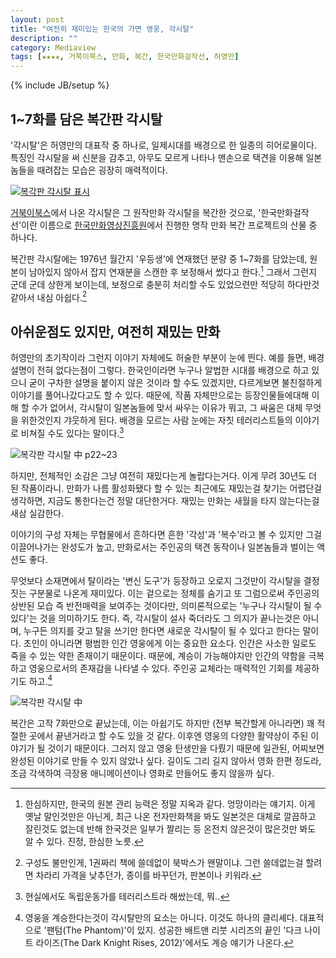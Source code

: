 ```yaml
---
layout: post
title: "여전히 재미있는 한국의 가면 영웅, 각시탈"
description: ""
category: Mediaview
tags: [★★★★, 거북이북스, 만화, 복간, 한국만화걸작선, 허영만]
---
```

{% include JB/setup %}



## 1~7화를 담은 복간판 각시탈

'각시탈'은 허영만의 대표작 중 하나로, 일제시대를 배경으로 한 일종의 히어로물이다. 특징인 각시탈을 써 신분을 감추고, 아무도 모르게 나타나 맨손으로 택견을 이용해 일본놈들을 때려잡는 모습은 굉장히 매력적이다.

[![복각판 각시탈 표시](https://lh4.googleusercontent.com/-7GA3Un6yLkk/VMjwmOBLgpI/AAAAAAAAOtY/FHf8NioKl4c/s450/maskofbride.jpg "원작 중 각시탈의 탄생을 그린 초반 일부만 담았다.")](http://www.aladin.co.kr/shop/wproduct.aspx?ISBN=8992596871&ttbkey=ttbreznoa0249001&COPYPaper=1)

[거북이북스](http://www.gobook2.com/)에서 나온 각시탈은 그 원작만화 각시탈을 복간한 것으로, '한국만화걸작선'이란 이름으로 [한국만화영상진흥원](http://www.komacon.kr/)에서 진행한 명작 만화 복간 프로젝트의 산물 중 하나다.

복간판 각시탈에는 1976년 월간지 '우등생'에 연재했던 분량 중 1~7화를 담았는데, 원본이 남아있지 않아서 잡지 연재분을 스캔한 후 보정해서 썼다고 한다.[^1]
그래서 그런지 군데 군데 상한게 보이는데, 보정으로 충분히 처리할 수도 있었으련만 적당히 하다만것 같아서 내심 아쉽다.[^2]

[^1]: 한심하지만, 한국의 원본 관리 능력은 정말 지옥과 같다. 엉망이라는 얘기지. 이게 옛날 말인것만은 아닌게, 최근 나온 전자만화책을 봐도 일본것은 대체로 깔끔하고 잘린것도 없는데 반해 한국것은 일부가 짤리는 등 온전치 않은것이 많은것만 봐도 알 수 있다. 진정, 한심한 노릇.

[^2]: 구성도 불만인게, 1권짜리 책에 쓸데없이 북박스가 왠말이냐. 그런 쓸데없는걸 할려면 차라리 가격을 낮추던가, 종이를 바꾸던가, 판본이나 키워라.


## 아쉬운점도 있지만, 여전히 재밌는 만화

허영만의 초기작이라 그런지 이야기 자체에도 허술한 부분이 눈에 띈다.
예를 들면, 배경 설명이 전혀 없다는점이 그렇다.
한국인이라면 누구나 알법한 시대를 배경으로 하고 있으니 굳이 구차한 설명을 붙이지 않은 것이라 할 수도 있겠지만, 다르게보면 불친절하게 이야기를 풀어나갔다고도 할 수 있다.
때문에, 작품 자체만으로는 등장인물들에대해 이해 할 수가 없어서, 각시탈이 일본놈들에 맞서 싸우는 이유가 뭐고, 그 싸움은 대체 무엇을 위한것인지 갸웃하게 된다.
배경을 모르는 사람 눈에는 자칫 테러리스트들의 이야기로 비쳐질 수도 있다는 말이다.[^3]

[^3]: 현실에서도 독립운동가를 테러리스트라 해쌌는데, 뭐..

![복각판 각시탈 中 p22~23](http://www.aladin.co.kr/img/img_content/8992596871_01.jpg "배경을 모른다면 항일운동은 자칫 테러리즘으로 왜곡될 수 있다.")

하지만, 전체적인 소감은 그냥 여전히 재밌다는게 놀랍다는거다.
이게 무려 30년도 더 된 작품이라니.
만화가 나름 활성화됐다 할 수 있는 최근에도 재밌는걸 찾기는 어렵단걸 생각하면, 지금도 통한다는건 정말 대단한거다.
재밌는 만화는 새월을 타지 않는다는걸 새삼 실감한다.

이야기의 구성 자체는 무협물에서 흔하다면 흔한 '각성'과 '복수'라고 볼 수 있지만 그걸 이끌어나가는 완성도가 높고, 만화로서는 주인공의 택견 동작이나 일본놈들과 벌이는 액션도 좋다.

무엇보다 소재면에서 탈이라는 '변신 도구'가 등장하고 오로지 그것만이 각시탈을 결정짓는 구분물로 나온게 재미있다.
이는 겉으로는 정체를 숨기고 또 그럼으로써 주인공의 상반된 모습 즉 반전매력을 보여주는 것이다만, 의미론적으로는 '누구나 각시탈이 될 수 있다'는 것을 의미하기도 한다.
즉, 각시탈이 설사 죽더라도 그 의지가 끝나는것은 아니며, 누구든 의지를 갖고 탈을 쓰기만 한다면 새로운 각시탈이 될 수 있다고 한다는 말이다.
초인이 아니라면 평범한 인간 영웅에게 이는 중요한 요소다. 인간은 사소한 일로도 죽을 수 있는 약한 존재이기 때문이다. 때문에, 계승이 가능해야지만 인간의 약함을 극복하고 영웅으로서의 존재감을 나타낼 수 있다. 주인공 교체라는 매력적인 기회를 제공하기도 하고.[^4]

[^4]: 영웅을 계승한다는것이 각시탈만의 요소는 아니다. 이것도 하나의 클리셰다. 대표적으로 '팬텀(The Phantom)'이 있지. 성공한 배트맨 리붓 시리즈의 끝인 '다크 나이트 라이즈(The Dark Knight Rises, 2012)'에서도 계승 얘기가 나온다.

![복각판 각시탈 中](http://www.aladin.co.kr/img/img_content/8992596871_02.jpg "변신 도구는 정체를 숨길 수 있게 해주는 장치지만, 계승이 가능케하는 장치이기도 하다.")

복간은 고작 7화만으로 끝났는데, 이는 아쉽기도 하지만 (전부 복간할게 아니라면) 꽤 적절한 곳에서 끝낸거라고 할 수도 있을 것 같다.
이후엔 영웅의 다양한 활약상이 주된 이야기가 될 것이기 때문이다.
그러지 않고 영웅 탄생만을 다뤘기 때문에 일관된, 어찌보면 완성된 이야기로 만들 수 있지 않았나 싶다.
길이도 그리 길지 않아서 영화 한편 정도라, 조금 각색하여 극장용 애니메이션이나 영화로 만들어도 좋지 않을까 싶다.
